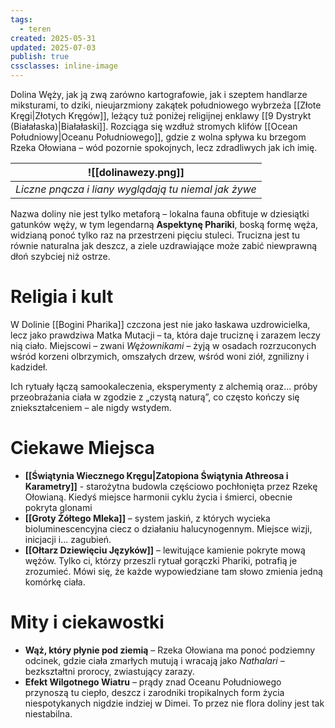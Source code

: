 ```yaml
---
tags:
  - teren
created: 2025-05-31
updated: 2025-07-03
publish: true
cssclasses: inline-image
---
```

Dolina Węży, jak ją zwą zarówno kartografowie, jak i szeptem handlarze miksturami, to dziki, nieujarzmiony zakątek południowego wybrzeża [[Złote Kręgi|Złotych Kręgów]], leżący tuż poniżej religijnej enklawy [[9 Dystrykt (Białałaska)|Białałaski]]. Rozciąga się wzdłuż stromych klifów [[Ocean Południowy|Oceanu Południowego]], gdzie z wolna spływa ku brzegom Rzeka Ołowiana – wód pozornie spokojnych, lecz zdradliwych jak ich imię.

|![[dolinawezy.png]] |
|-|
|*Liczne pnącza i liany wyglądają tu niemal jak żywe*|

Nazwa doliny nie jest tylko metaforą – lokalna fauna obfituje w dziesiątki gatunków węży, w tym legendarną **Aspektynę Phariki**, boską formę węża, widzianą ponoć tylko raz na przestrzeni pięciu stuleci. Trucizna jest tu równie naturalna jak deszcz, a ziele uzdrawiające może zabić niewprawną dłoń szybciej niż ostrze.

# **Religia i kult**
W Dolinie [[Bogini Pharika]] czczona jest nie jako łaskawa uzdrowicielka, lecz jako prawdziwa Matka Mutacji – ta, która daje truciznę i zarazem leczy nią ciało. Miejscowi – zwani _Wężownikami_ – żyją w osadach rozrzuconych wśród korzeni olbrzymich, omszałych drzew, wśród woni ziół, zgnilizny i kadzideł.

Ich rytuały łączą samookaleczenia, eksperymenty z alchemią oraz... próby przeobrażania ciała w zgodzie z „czystą naturą”, co często kończy się zniekształceniem – ale nigdy wstydem.
# **Ciekawe Miejsca**
- **[[Świątynia Wiecznego Kręgu|Zatopiona Świątynia Athreosa i Karametry]]** - starożytna budowla częściowo pochłonięta przez Rzekę Ołowianą. Kiedyś miejsce harmonii cyklu życia i śmierci, obecnie pokryta glonami
- **[[Groty Żółtego Mleka]]** – system jaskiń, z których wycieka bioluminescencyjna ciecz o działaniu halucynogennym. Miejsce wizji, inicjacji i... zagubień.
- **[[Ołtarz Dziewięciu Języków]]** – lewitujące kamienie pokryte mową wężów. Tylko ci, którzy przeszli rytuał gorączki Phariki, potrafią je zrozumieć. Mówi się, że każde wypowiedziane tam słowo zmienia jedną komórkę ciała.
# **Mity i ciekawostki**
- **Wąż, który płynie pod ziemią** – Rzeka Ołowiana ma ponoć podziemny odcinek, gdzie ciała zmarłych mutują i wracają jako _Nathalari_ – bezkształtni prorocy, zwiastujący zarazy.
- **Efekt Wilgotnego Wiatru** – prądy znad Oceanu Południowego przynoszą tu ciepło, deszcz i zarodniki tropikalnych form życia niespotykanych nigdzie indziej w Dimei. To przez nie flora doliny jest tak niestabilna.
